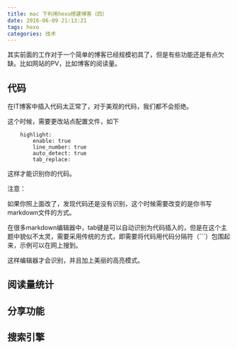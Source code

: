 ```yaml
---
title: mac 下利用hexo搭建博客（四）
date: 2016-06-09 21:13:21
tags: hexo
categories: 技术
---
```

其实前面的工作对于一个简单的博客已经规模初具了，但是有些功能还是有点欠缺。比如网站的PV，比如博客的阅读量。

<!--more-->

## 代码

在IT博客中插入代码太正常了，对于美观的代码，我们都不会拒绝。

这个时候，需要更改站点配置文件，如下

		highlight:
  			enable: true
  			line_number: true
  			auto_detect: true
  			tab_replace:

这样才能识别你的代码。

注意：

如果你照上面改了，发现代码还是没有识别，这个时候需要改变的是你书写markdown文件的方式。

在很多markdown编辑器中，tab键是可以自动识别为代码插入的，但是在这个主题中貌似不太灵，需要采用传统的方式，即需要将代码用代码分隔符（```）包围起来，示例可以在网上搜到。
		
这样编辑器才会识别，并且加上美丽的高亮模式。

## 阅读量统计

## 分享功能

## 搜索引擎